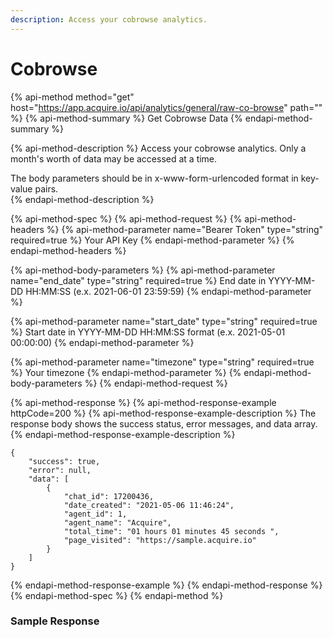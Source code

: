 ```yaml
---
description: Access your cobrowse analytics.
---
```


# Cobrowse

{% api-method method="get" host="https://app.acquire.io/api/analytics/general/raw-co-browse" path="" %}
{% api-method-summary %}
Get Cobrowse Data
{% endapi-method-summary %}

{% api-method-description %}
Access your cobrowse analytics. Only a month's worth of data may be accessed at a time.  
  
The body parameters should be in x-www-form-urlencoded format in key-value pairs.  
{% endapi-method-description %}

{% api-method-spec %}
{% api-method-request %}
{% api-method-headers %}
{% api-method-parameter name="Bearer Token" type="string" required=true %}
Your API Key
{% endapi-method-parameter %}
{% endapi-method-headers %}

{% api-method-body-parameters %}
{% api-method-parameter name="end\_date" type="string" required=true %}
End date in YYYY-MM-DD HH:MM:SS \(e.x. 2021-06-01 23:59:59\)
{% endapi-method-parameter %}

{% api-method-parameter name="start\_date" type="string" required=true %}
Start date in YYYY-MM-DD HH:MM:SS format \(e.x. 2021-05-01 00:00:00\)
{% endapi-method-parameter %}

{% api-method-parameter name="timezone" type="string" required=true %}
Your timezone
{% endapi-method-parameter %}
{% endapi-method-body-parameters %}
{% endapi-method-request %}

{% api-method-response %}
{% api-method-response-example httpCode=200 %}
{% api-method-response-example-description %}
The response body shows the success status, error messages, and data array. 
{% endapi-method-response-example-description %}

```
{
    "success": true,
    "error": null,
    "data": [
        {
            "chat_id": 17200436,
            "date_created": "2021-05-06 11:46:24",
            "agent_id": 1,
            "agent_name": "Acquire",
            "total_time": "01 hours 01 minutes 45 seconds ",
            "page_visited": "https://sample.acquire.io"
        }
    ]
}
```
{% endapi-method-response-example %}
{% endapi-method-response %}
{% endapi-method-spec %}
{% endapi-method %}

### Sample Response

```text

```

